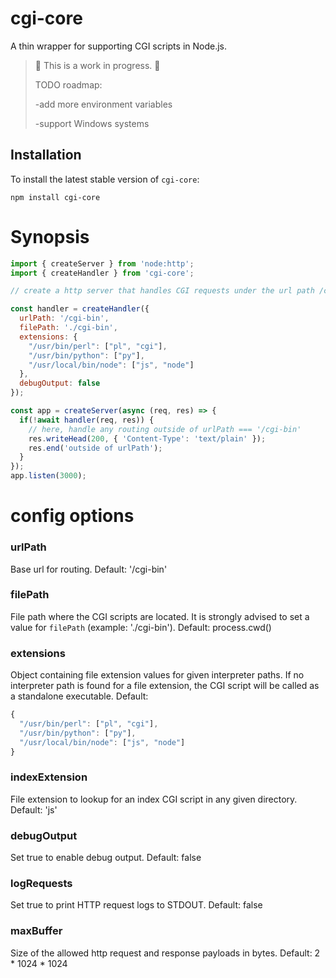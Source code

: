 # cgi-core

A thin wrapper for supporting CGI scripts in Node.js.

> :construction: This is a work in progress. :construction:
>
> TODO roadmap:
>
> -add more environment variables
>
> -support Windows systems


## Installation

To install the latest stable version of `cgi-core`:

    npm install cgi-core


# Synopsis

```javascript
import { createServer } from 'node:http';
import { createHandler } from 'cgi-core';

// create a http server that handles CGI requests under the url path /cgi-bin

const handler = createHandler({
  urlPath: '/cgi-bin',
  filePath: './cgi-bin',
  extensions: {
    "/usr/bin/perl": ["pl", "cgi"],
    "/usr/bin/python": ["py"],
    "/usr/local/bin/node": ["js", "node"]
  },
  debugOutput: false
});

const app = createServer(async (req, res) => {
  if(!await handler(req, res)) {
    // here, handle any routing outside of urlPath === '/cgi-bin'
    res.writeHead(200, { 'Content-Type': 'text/plain' });
    res.end('outside of urlPath');
  }
});
app.listen(3000);

```


# config options

###  urlPath

Base url for routing. Default: '/cgi-bin'

###  filePath

File path where the CGI scripts are located. It is strongly advised to set a value for `filePath` (example: './cgi-bin'). Default: process.cwd()

###  extensions

Object containing file extension values for given interpreter paths. If no interpreter path is found for a file extension, the CGI script will be called as a standalone executable.
Default:
```javascript
{
  "/usr/bin/perl": ["pl", "cgi"],
  "/usr/bin/python": ["py"],
  "/usr/local/bin/node": ["js", "node"]
}
```

###  indexExtension

File extension to lookup for an index CGI script in any given directory. Default: 'js'

###  debugOutput

Set true to enable debug output. Default: false

###  logRequests

Set true to print HTTP request logs to STDOUT. Default: false

###  maxBuffer

Size of the allowed http request and response payloads in bytes. Default: 2 * 1024 * 1024
